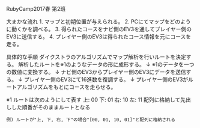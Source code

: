 RubyCamp2017春 第2班

大まかな流れ
	1. マップと初期位置が与えられる。
	2. PCにてマップをどのように動くかを調べる。
	3. 得られたコースをナビ側のEV3を通してプレイヤー側のEV3に送信する。
	4. プレイヤー側のEV3は得られたコース情報を元にコースを走る。


具体的な手順
	ダイクストラのアルゴリズムでマップ解析を行いルートを決定する。
	解析したルートを※1のようなデータの形に成形する。
		↓
	※1のデータを一つの数値に変換する。
		↓
	ナビ側のEV3からプレイヤー側のEV3にデータを送信する。
		↓
	プレイヤー側のEV3にて16進数を復調する。
		↓
	プレイヤー側のEV3がルートアルゴリズムをもとにコースを走らせる。


※1 ルートは次のようにして表す
	上: 00
	下: 01
	右: 10
	左: 11
	配列に格納して先出しした順番がそのままルートとなる

	例) ルートが"上, 下, 右, 下"の場合"[00, 01, 10, 01]"と配列に格納される
